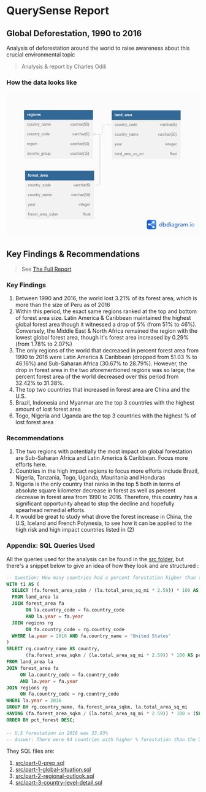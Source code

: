# QuerySense Report
## Global Deforestation, 1990 to 2016

Analysis of deforestation around the world to raise awareness about this crucial environmental topic

> Analysis & report by Charles Odili

### How the data looks like
![ER disgram](query-sense-report-erd.png)

## Key Findings & Recommendations

> See [The Full Report](querysense-1990-2016-deforestation-report.pdf)

### Key Findings

1.  Between 1990 and 2016, the world lost 3.21% of its forest area, which is more than the size of Peru as of 2016
2.  Within this period, the exact same regions ranked at the top and bottom of forest area size. Latin America & Caribbean maintained the highest global forest area though it witnessed a drop of 5% (from 51% to 46%). Conversely, the Middle East & North Africa remained the region with the lowest global forest area, though it's forest area increased by 0.29% (from 1.78% to 2.07%)
3.  The only regions of the world that decreased in percent forest area from 1990 to 2016 were Latin America & Caribbean (dropped from 51.03 % to 46.16%) and Sub-Saharan Africa (30.67% to 28.79%). However, the drop in forest area in the two aforementioned regions was so large, the percent forest area of the world decreased over this period from 32.42% to 31.38%.
4.  The top two countries that increased in forest area are China and the U.S.
5.  Brazil, Indonesia and Myanmar are the top 3 countries with the highest amount of lost forest area
6.  Togo, Nigeria and Uganda are the top 3 countries with the highest % of lost forest area


### Recommendations

1.  The two regions with potentially the most impact on global forestation are Sub-Saharan Africa and Latin America & Caribbean. Focus more efforts here.
2.  Countries in the high impact regions to focus more efforts include Brazil, Nigeria, Tanzania, Togo, Uganda, Mauritania and Honduras
3.  Nigeria is the only country that ranks in the top 5 both in terms of absolute square kilometer decrease in forest as well as percent decrease in forest area from 1990 to 2016. Therefore, this country has a significant opportunity ahead to stop the decline and hopefully spearhead remedial efforts.
4.  It would be great to study what drove the forest increase in China, the U.S, Iceland and French Polynesia, to see how it can be applied to the high risk and high impact countries listed in (2)


### Appendix: SQL Queries Used
All the queries used for the analysis can be found in the [src folder](/src), but there's a snippet below to give an idea of how they look and are structured :

```sql
-- Question: How many countries had a percent forestation higher than the United States in 2016?
WITH t1 AS (
  SELECT (fa.forest_area_sqkm / (la.total_area_sq_mi * 2.59)) * 100 AS us_pct_forest
  FROM land_area la
  JOIN forest_area fa
       ON la.country_code = fa.country_code
       AND la.year = fa.year
  JOIN regions rg
       ON fa.country_code = rg.country_code
  WHERE la.year = 2016 AND fa.country_name = 'United States'
)
SELECT rg.country_name AS country,
       (fa.forest_area_sqkm / (la.total_area_sq_mi * 2.59)) * 100 AS pct_forest
FROM land_area la
JOIN forest_area fa
     ON la.country_code = fa.country_code
     AND la.year = fa.year
JOIN regions rg
     ON fa.country_code = rg.country_code
WHERE la.year = 2016
GROUP BY rg.country_name, fa.forest_area_sqkm, la.total_area_sq_mi
HAVING (fa.forest_area_sqkm / (la.total_area_sq_mi * 2.59)) * 100 > (SELECT * FROM t1)
ORDER BY pct_forest DESC;

-- U.S forestation in 2016 was 33.93%
-- Answer: There were 94 countries with higher % forestation than the U.S in 2016
```

They SQL files are:

1.  [src/part-0-prep.sql](src/part-0-prep.sql)
2.  [src/part-1-global-situation.sql](src/part-1-global-situation.sql)
3.  [src/part-2-regional-outlook.sql](src/part-2-regional-outlook.sql)
4.  [src/part-3-country-level-detail.sql](src/part-3-country-level-detail.sql)


